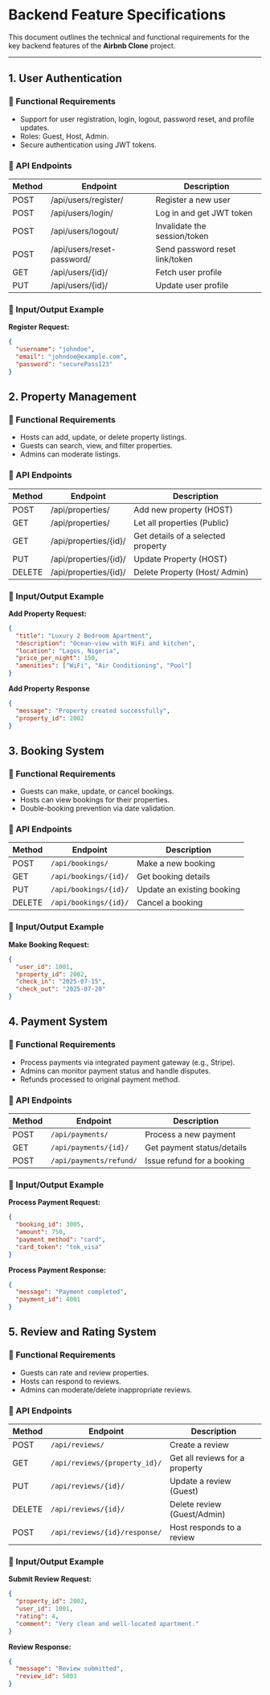 # Backend Feature Specifications

This document outlines the technical and functional requirements for the key backend features of the **Airbnb Clone** project.

---

## 1. User Authentication

### 🔹 Functional Requirements

- Support for user registration, login, logout, password reset, and profile updates.
- Roles: Guest, Host, Admin.
- Secure authentication using JWT tokens.

### 🔹 API Endpoints

| Method | Endpoint                   | Description                    |
| ------ | -------------------------- | ------------------------------ |
| POST   | /api/users/register/       | Register a new user            |
| POST   | /api/users/login/          | Log in and get JWT token       |
| POST   | /api/users/logout/         | Invalidate the session/token   |
| POST   | /api/users/reset-password/ | Send password reset link/token |
| GET    | /api/users/{id}/           | Fetch user profile             |
| PUT    | /api/users/{id}/           | Update user profile            |

### 🔹 Input/Output Example

**Register Request:**

```json
{
  "username": "johndoe",
  "email": "johndoe@example.com",
  "password": "securePass123"
}
```

## 2. Property Management

### 🔹 Functional Requirements

- Hosts can add, update, or delete property listings.
- Guests can search, view, and filter properties.
- Admins can moderate listings.

### 🔹 API Endpoints

| Method | Endpoint              | Description                        |
| ------ | --------------------- | ---------------------------------- |
| POST   | /api/properties/      | Add new property (HOST)            |
| GET    | /api/properties/      | Let all properties (Public)        |
| GET    | /api/properties/{id}/ | Get details of a selected property |
| PUT    | /api/properties/{id}/ | Update Property (HOST)             |
| DELETE | /api/properties/{id}/ | Delete Property (Host/ Admin)      |

### 🔹 Input/Output Example

**Add Property Request:**

```json
{
  "title": "Luxury 2 Bedroom Apartment",
  "description": "Ocean-view with WiFi and kitchen",
  "location": "Lagos, Nigeria",
  "price_per_night": 150,
  "amenities": ["WiFi", "Air Conditioning", "Pool"]
}
```

**Add Property Response**

```json
{
  "message": "Property created successfully",
  "property_id": 2002
}
```

## 3. Booking System

### 🔹 Functional Requirements

- Guests can make, update, or cancel bookings.
- Hosts can view bookings for their properties.
- Double-booking prevention via date validation.

### 🔹 API Endpoints

| Method | Endpoint              | Description                |
| ------ | --------------------- | -------------------------- |
| POST   | `/api/bookings/`      | Make a new booking         |
| GET    | `/api/bookings/{id}/` | Get booking details        |
| PUT    | `/api/bookings/{id}/` | Update an existing booking |
| DELETE | `/api/bookings/{id}/` | Cancel a booking           |

### 🔹 Input/Output Example

**Make Booking Request:**

```json
{
  "user_id": 1001,
  "property_id": 2002,
  "check_in": "2025-07-15",
  "check_out": "2025-07-20"
}
```

## 4. Payment System

### 🔹 Functional Requirements

- Process payments via integrated payment gateway (e.g., Stripe).
- Admins can monitor payment status and handle disputes.
- Refunds processed to original payment method.

### 🔹 API Endpoints

| Method | Endpoint                | Description                |
| ------ | ----------------------- | -------------------------- |
| POST   | `/api/payments/`        | Process a new payment      |
| GET    | `/api/payments/{id}/`   | Get payment status/details |
| POST   | `/api/payments/refund/` | Issue refund for a booking |

### 🔹 Input/Output Example

**Process Payment Request:**

```json
{
  "booking_id": 3005,
  "amount": 750,
  "payment_method": "card",
  "card_token": "tok_visa"
}
```

**Process Payment Response:**

```json
{
  "message": "Payment completed",
  "payment_id": 4001
}
```

## 5. Review and Rating System

### 🔹 Functional Requirements

- Guests can rate and review properties.
- Hosts can respond to reviews.
- Admins can moderate/delete inappropriate reviews.

### 🔹 API Endpoints

| Method | Endpoint                      | Description                    |
| ------ | ----------------------------- | ------------------------------ |
| POST   | `/api/reviews/`               | Create a review                |
| GET    | `/api/reviews/{property_id}/` | Get all reviews for a property |
| PUT    | `/api/reviews/{id}/`          | Update a review (Guest)        |
| DELETE | `/api/reviews/{id}/`          | Delete review (Guest/Admin)    |
| POST   | `/api/reviews/{id}/response/` | Host responds to a review      |

### 🔹 Input/Output Example

**Submit Review Request:**

```json
{
  "property_id": 2002,
  "user_id": 1001,
  "rating": 4,
  "comment": "Very clean and well-located apartment."
}
```

**Review Response:**

```json
{
  "message": "Review submitted",
  "review_id": 5003
}
```
